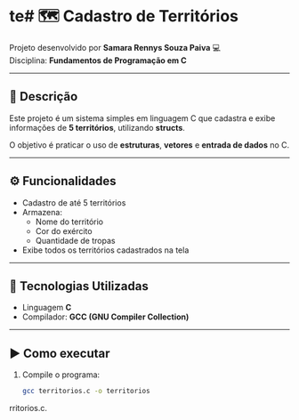 # te# 🗺️ Cadastro de Territórios

Projeto desenvolvido por **Samara Rennys Souza Paiva** 💻  
Disciplina: **Fundamentos de Programação em C**

---

## 📖 Descrição
Este projeto é um sistema simples em linguagem C que cadastra e exibe informações de **5 territórios**, utilizando **structs**.

O objetivo é praticar o uso de **estruturas**, **vetores** e **entrada de dados** no C.

---

## ⚙️ Funcionalidades
- Cadastro de até 5 territórios  
- Armazena:
  - Nome do território  
  - Cor do exército  
  - Quantidade de tropas  
- Exibe todos os territórios cadastrados na tela

---

## 🧠 Tecnologias Utilizadas
- Linguagem **C**
- Compilador: **GCC (GNU Compiler Collection)**

---

## ▶️ Como executar
1. Compile o programa:
   ```bash
   gcc territorios.c -o territorios
rritorios.c.
